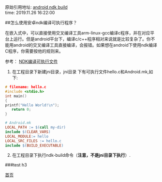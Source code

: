 <!---title:android ndk build-->
<!---keywords: android,ndk,build-->
原始引用地址:  [android ndk build](http://yangkuncn.cn/android_ndk_build.html)   
time:  2019.11.26 16:22:00

##怎么使用安卓ndk编译可执行程序？  

​         在嵌入式中，可以直接使用交叉编译工具arm-linux-gcc编译c程序，并在对应平台上运行。但是android平台下，编译c/c++程序相对来说就是比较复杂了。你不能用android的交叉编译工具直接编译，会报错。如果想在android下使用ndk编译C程序，你需要按他的规则来。

参考： [NDK编译可执行文件](<https://my.oschina.net/896698/blog/499584>)



1. 在工程目录下新建jni目录，jni目录 下有可执行文件hello.c和Android.mk,如下:  

```c
# filename: hello.c
#include <stdio.h>
int main()
{
printf("Hello World!\n");
   return 0;
}
```

```makefile
# Android.mk
LOCAL_PATH := $(call my-dir)
include $(CLEAR_VARS)
LOCAL_MODULE:= hello
LOCAL_SRC_FILES := hello.c
include $(BUILD_EXECUTABLE)
```

2. 在工程目录下执行ndk-build命令（**注意，不是jni目录下执行**）.





###test h3



[首页](http://yangkuncn.cn/index.html)


